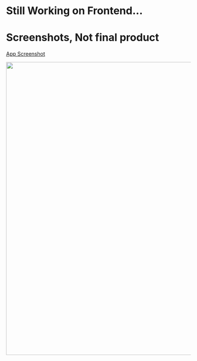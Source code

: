 # Still Working on Frontend...
# Screenshots, Not final product
[App Screenshot](https://github.com/sudeepkudari0/Kanban-Application/tree/main/frontend/screenshots/scr1.png)

<img src="https://github.com/sudeepkudari0/Kanban-Application/tree/main/frontend/screenshots/scr1.png" align="left" height="800"  >
